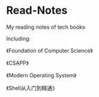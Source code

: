 # Read-Notes
My reading notes of tech books


Including:

《Foundation of Computer Science》

《CSAPP》

《Modern Operating System》

《Shell从入门到精通》
